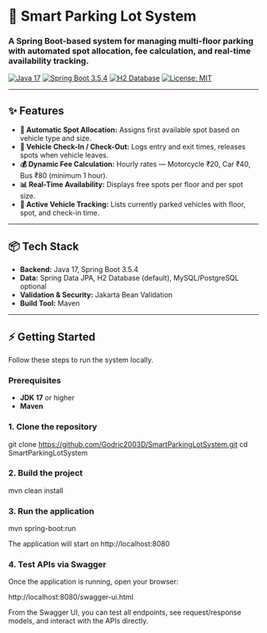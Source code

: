 # 🚗 Smart Parking Lot System

### A Spring Boot-based system for managing multi-floor parking with automated spot allocation, fee calculation, and real-time availability tracking.

[![Java 17](https://img.shields.io/badge/Java-17-blue.svg?style=flat-square)](https://www.oracle.com/java/technologies/javase/jdk17-archive-downloads.html)
[![Spring Boot 3.5.4](https://img.shields.io/badge/Spring_Boot-3.5.4-green.svg?style=flat-square)](https://spring.io/projects/spring-boot)
[![H2 Database](https://img.shields.io/badge/Database-H2-lightgrey?style=flat-square)](https://www.h2database.com/)
[![License: MIT](https://img.shields.io/badge/License-MIT-yellow.svg?style=flat-square)](https://opensource.org/licenses/MIT)

---

## ✨ Features

- **🚗 Automatic Spot Allocation:** Assigns first available spot based on vehicle type and size.  
- **📝 Vehicle Check-In / Check-Out:** Logs entry and exit times, releases spots when vehicle leaves.  
- **💰 Dynamic Fee Calculation:** Hourly rates — Motorcycle ₹20, Car ₹40, Bus ₹80 (minimum 1 hour).  
- **📊 Real-Time Availability:** Displays free spots per floor and per spot size.  
- **📌 Active Vehicle Tracking:** Lists currently parked vehicles with floor, spot, and check-in time.  

---

## 📦 Tech Stack

- **Backend:** Java 17, Spring Boot 3.5.4  
- **Data:** Spring Data JPA, H2 Database (default), MySQL/PostgreSQL optional  
- **Validation & Security:** Jakarta Bean Validation  
- **Build Tool:** Maven  

---

## ⚡ Getting Started

Follow these steps to run the system locally.

### Prerequisites

- **JDK 17** or higher  
- **Maven**  

### 1. Clone the repository


git clone https://github.com/Godric2003D/SmartParkingLotSystem.git
cd SmartParkingLotSystem

### 2. Build the project
mvn clean install

### 3. Run the application
mvn spring-boot:run


The application will start on http://localhost:8080

### 4. Test APIs via Swagger

Once the application is running, open your browser:

http://localhost:8080/swagger-ui.html


From the Swagger UI, you can test all endpoints, see request/response models, and interact with the APIs directly.
